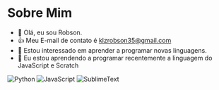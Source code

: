 # Sobre Mim
- 👋 Olá, eu sou Robson.
- 👍 Meu E-mail de contato é klzrobson35@gmail.com
- 👀 Estou interessado em aprender a programar novas linguagens.
- 🌱 Eu estou aprendendo a programar recentemente a linguagem do JavaScript e Scratch

![Python](https://img.shields.io/badge/Python-FFD43B?style=for-the-badge&logo=python&logoColor=blue)
![JavaScript](https://img.shields.io/badge/JavaScript-323330?style=for-the-badge&logo=javascript&logoColor=F7DF1E)
![SublimeText](https://img.shields.io/badge/sublime_text-%23575757.svg?&style=for-the-badge&logo=sublime-text&logoColor=important)
